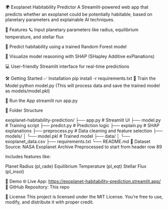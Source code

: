 
🌍 Exoplanet Habitability Predictor
A Streamlit-powered web app that predicts whether an exoplanet could be potentially habitable, based on planetary parameters and explainable AI techniques.

🚀 Features
🪐 Input planetary parameters like radius, equilibrium temperature, and stellar flux

🤖 Predict habitability using a trained Random Forest model

🧠 Visualize model reasoning with SHAP (SHapley Additive exPlanations)

💻 User-friendly Streamlit interface for real-time predictions

🛠️ Getting Started
✅ Installation
pip install -r requirements.txt
🧠 Train the Model
python model.py
(This will process data and save the trained model as models/model.pkl)

🚦 Run the App
streamlit run app.py

📁 Folder Structure

exoplanet-habitability-prediction/
├── app.py               # Streamlit UI
├── model.py             # Training script
├── predict.py           # Prediction logic
├── explain.py           # SHAP explanations
├── preprocess.py        # Data cleaning and feature selection
├── models/
│   └── model.pkl        # Trained model
├── data/
│   └── exoplanet_data.csv
├── requirements.txt
└── README.md
🧬 Dataset
Source: NASA Exoplanet Archive
Preprocessed to start from header row 89

Includes features like:

Planet Radius (pl_rade)
Equilibrium Temperature (pl_eqt)
Stellar Flux (pl_insol)

🔗 Demo
🌐 Live App: https://exoplanet-habitability-prediction.streamlit.app/
📁 GitHub Repository: This repo

📜 License
This project is licensed under the MIT License. You’re free to use, modify, and distribute it with proper credit.

